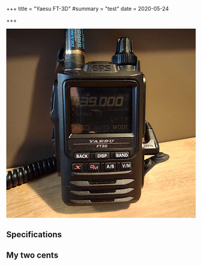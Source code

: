 +++
title = "Yaesu FT-3D"
#summary = "test"
date = 2020-05-24

+++

![The radio](radio.jpg)

## Specifications

## My two cents
